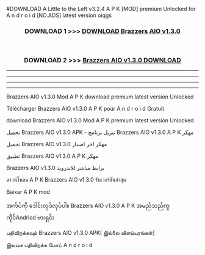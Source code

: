 #DOWNLOAD A Little to the Left v3.2.4 A P K [MOD] premium Unlocked for A n d r o i d [NO.ADS] latest version oiqgs 



<div align="center">

<h3>DOWNLOAD 1 >>> <a href="https://getmod1.web.app/?judule=Btd Battles">DOWNLOAD Brazzers AIO v1.3.0</a></h3><br>

<h3>DOWNLOAD 2 >>> <a href="https://getmod1.web.app/?judule=Btd Battles">Brazzers AIO v1.3.0 DOWNLOAD </a></h3>

</div>


----------------------------------------------------------

----------------------------------------------------------

----------------------------------------------------------

----------------------------------------------------------


Brazzers AIO v1.3.0 Mod A P K download premium latest version Unlocked

Télécharger Brazzers AIO v1.3.0 A P K pour A n d r o i d Gratuit

download Brazzers AIO v1.3.0 Mod A P K premium latest version Unlocked

تحميل Brazzers AIO v1.3.0 APK - تنزيل برنامج Brazzers AIO v1.3.0 A P K مهكر

تحميل Brazzers AIO v1.3.0 مهكر اخر اصدار

تطبيق Brazzers AIO v1.3.0 A P K مهكر

Brazzers AIO v1.3.0 برابط مباشر للاندرويد

ดาวน์โหลด A P K Brazzers AIO v1.3.0 รับเวอร์ชันล่าสุด

Baixar A P K mod

အက်ပ်ကို ဒေါင်းလုဒ်လုပ်ပါ။ Brazzers AIO v1.3.0 A P K အမည်သည်ကူကိုင်Andriod ဗားရှင်း

பதிவிறக்கவும் Brazzers AIO v1.3.0 APK[ இல்லை விளம்பரங்கள்] 
 
இலவச பதிவிறக்க மோட் A n d r o i d



